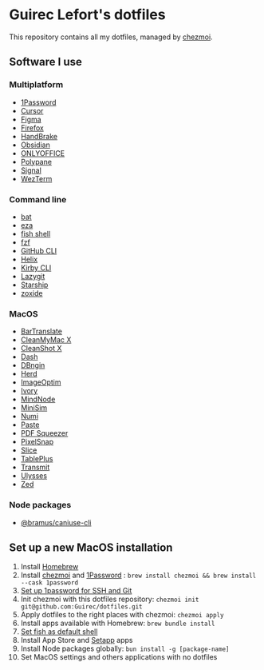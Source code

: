 # Guirec Lefort's dotfiles

This repository contains all my dotfiles, managed by [chezmoi](https://github.com/twpayne/chezmoi).

## Software I use

### Multiplatform

- [1Password](https://1password.com)
- [Cursor](https://www.cursor.com)
- [Figma](https://www.figma.com/fr-fr/downloads)
- [Firefox](https://mozilla.org/firefox)
- [HandBrake](https://handbrake.fr)
- [Obsidian](https://obsidian.md)
- [ONLYOFFICE](https://www.onlyoffice.com)
- [Polypane](https://polypane.app)
- [Signal](https://www.signal.org)
- [WezTerm](https://wezfurlong.org/wezterm)

### Command line

- [bat](https://github.com/sharkdp/bat)
- [eza](https://github.com/eza-community/eza)
- [fish shell](https://fishshell.com)
- [fzf](https://github.com/junegunn/fzf)
- [GitHub CLI](https://cli.github.com)
- [Helix](https://helix-editor.com)
- [Kirby CLI](https://github.com/getkirby/cli)
- [Lazygit](https://github.com/jesseduffield/lazygit)
- [Starship](https://starship.rs)
- [zoxide](https://github.com/ajeetdsouza/zoxide)

### MacOS

- [BarTranslate](https://github.com/ThijmenDam/BarTranslate)
- [CleanMyMac X](https://setapp.com/apps/cleanmymac)
- [CleanShot X](https://setapp.com/apps/cleanshot)
- [Dash](https://setapp.com/apps/dash)
- [DBngin](https://dbngin.com)
- [Herd](https://herd.laravel.com)
- [ImageOptim](https://imageoptim.com)
- [Ivory](https://tapbots.com/ivory)
- [MindNode](https://setapp.com/apps/mindnode)
- [MiniSim](https://www.minisim.app)
- [Numi](https://setapp.com/apps/numi)
- [Paste](https://setapp.com/apps/paste)
- [PDF Squeezer](https://setapp.com/apps/pdf-squeezer)
- [PixelSnap](https://setapp.com/apps/pixelsnap)
- [Slice](https://github.com/source-foundry/Slice)
- [TablePlus](https://setapp.com/apps/tableplus)
- [Transmit](https://www.panic.com/transmit)
- [Ulysses](https://setapp.com/fr/apps/ulysses)
- [Zed](https://zed.dev)

### Node packages

- [@bramus/caniuse-cli](https://github.com/bramus/caniuse-cli)

## Set up a new MacOS installation

1. Install [Homebrew](https://brew.sh)
2. Install [chezmoi](https://github.com/twpayne/chezmoi) and [1Password](https://1password.com) : `brew install chezmoi && brew install --cask 1password`
3. [Set up 1password for SSH and Git](https://developer.1password.com/docs/ssh)
4. Init chezmoi with this dotfiles repository: `chezmoi init git@github.com:Guirec/dotfiles.git`
5. Apply dotfiles to the right places with chezmoi: `chezmoi apply`
6. Install apps available with Homebrew: `brew bundle install`
7. [Set fish as default shell](https://fishshell.com/docs/current/#default-shell)
8. Install App Store and [Setapp](https://setapp.com/) apps
9. Install Node packages globally: `bun install -g [package-name]`
10. Set MacOS settings and others applications with no dotfiles
